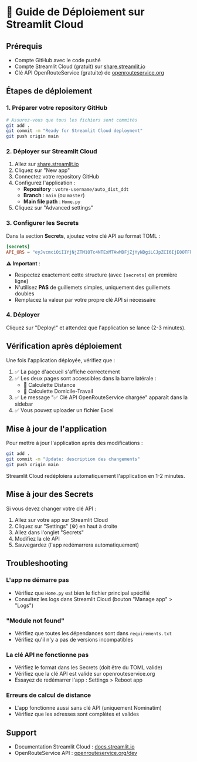# 🚀 Guide de Déploiement sur Streamlit Cloud

## Prérequis
- Compte GitHub avec le code pushé
- Compte Streamlit Cloud (gratuit) sur [share.streamlit.io](https://share.streamlit.io)
- Clé API OpenRouteService (gratuite) de [openrouteservice.org](https://openrouteservice.org)

## Étapes de déploiement

### 1. Préparer votre repository GitHub
```bash
# Assurez-vous que tous les fichiers sont commités
git add .
git commit -m "Ready for Streamlit Cloud deployment"
git push origin main
```

### 2. Déployer sur Streamlit Cloud

1. Allez sur [share.streamlit.io](https://share.streamlit.io)
2. Cliquez sur "New app"
3. Connectez votre repository GitHub
4. Configurez l'application :
   - **Repository** : `votre-username/auto_dist_ddt`
   - **Branch** : `main` (ou `master`)
   - **Main file path** : `Home.py`
5. Cliquez sur "Advanced settings"

### 3. Configurer les Secrets

Dans la section **Secrets**, ajoutez votre clé API au format TOML :

```toml
[secrets]
API_ORS = "eyJvcmciOiI1YjNjZTM1OTc4NTExMTAwMDFjZjYyNDgiLCJpZCI6IjE0OTFkMzM5Nzg5NDQ3ODU4OTBhNzM2ZDQ1MjI5OGI5IiwiaCI6Im11cm11cjY0In0="
```

**⚠️ Important** :
- Respectez exactement cette structure (avec `[secrets]` en première ligne)
- N'utilisez **PAS** de guillemets simples, uniquement des guillemets doubles
- Remplacez la valeur par votre propre clé API si nécessaire

### 4. Déployer

Cliquez sur "Deploy!" et attendez que l'application se lance (2-3 minutes).

## Vérification après déploiement

Une fois l'application déployée, vérifiez que :

1. ✅ La page d'accueil s'affiche correctement
2. ✅ Les deux pages sont accessibles dans la barre latérale :
   - 📍 Calculette Distance
   - 🚗 Calculette Domicile-Travail
3. ✅ Le message "✅ Clé API OpenRouteService chargée" apparaît dans la sidebar
4. ✅ Vous pouvez uploader un fichier Excel

## Mise à jour de l'application

Pour mettre à jour l'application après des modifications :

```bash
git add .
git commit -m "Update: description des changements"
git push origin main
```

Streamlit Cloud redéploiera automatiquement l'application en 1-2 minutes.

## Mise à jour des Secrets

Si vous devez changer votre clé API :

1. Allez sur votre app sur Streamlit Cloud
2. Cliquez sur "Settings" (⚙️) en haut à droite
3. Allez dans l'onglet "Secrets"
4. Modifiez la clé API
5. Sauvegardez (l'app redémarrera automatiquement)

## Troubleshooting

### L'app ne démarre pas
- Vérifiez que `Home.py` est bien le fichier principal spécifié
- Consultez les logs dans Streamlit Cloud (bouton "Manage app" > "Logs")

### "Module not found"
- Vérifiez que toutes les dépendances sont dans `requirements.txt`
- Vérifiez qu'il n'y a pas de versions incompatibles

### La clé API ne fonctionne pas
- Vérifiez le format dans les Secrets (doit être du TOML valide)
- Vérifiez que la clé API est valide sur openrouteservice.org
- Essayez de redémarrer l'app : Settings > Reboot app

### Erreurs de calcul de distance
- L'app fonctionne aussi sans clé API (uniquement Nominatim)
- Vérifiez que les adresses sont complètes et valides

## Support

- Documentation Streamlit Cloud : [docs.streamlit.io](https://docs.streamlit.io/streamlit-community-cloud)
- OpenRouteService API : [openrouteservice.org/dev](https://openrouteservice.org/dev/)
